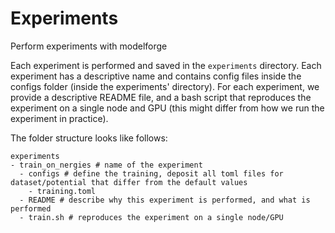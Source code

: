 # Experiments
Perform experiments with modelforge

Each experiment is performed and saved in the `experiments` directory. Each experiment has a descriptive name and contains config files inside the configs folder (inside the experiments' directory). For each experiment, we provide a descriptive README file, and a bash script that reproduces the experiment on a single node and GPU (this might differ from how we run the experiment in practice).

The folder structure looks like follows:
```
experiments
- train_on_nergies # name of the experiment
  - configs # define the training, deposit all toml files for dataset/potential that differ from the default values 
    - training.toml
  - README # describe why this experiment is performed, and what is performed
  - train.sh # reproduces the experiment on a single node/GPU

```
